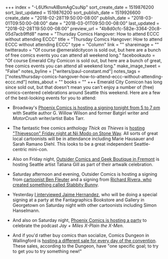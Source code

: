 +++
index = "-L6UfknvAlBsmAgCsuNp"
sort_create_date = 1519876200
sort_last_updated = 1519876200
sort_publish_date = 1519926600
create_date = "2018-02-28T19:50:00-08:00"
publish_date = "2018-03-01T09:50:00-08:00"
date = "2018-03-01T09:50:00-08:00"
last_updated = "2018-02-28T19:50:00-08:00"
preview_url = "4b8d0cfc-582e-3364-20c8-05d7acb9ffd8"
name = "Thursday Comics Hangover: How to attend ECCC without attending ECCC"
title = "Thursday Comics Hangover: How to attend ECCC without attending ECCC"
type = "Column"
link = ""
shareimage = ""
twitterauto = "Of course @emeraldcitycon is sold out, but here are a bunch of free comics events you can attend all weekend long."
facebookauto = "Of course Emerald City Comicon is sold out, but here are a bunch of great, free comics events you can attend all weekend long."
make_image_tweet = "False"
notes_byline = ["writers/paul-constant.md"]
notes_tags = ["notes/thursday-comics-hangover-how-to-attend-eccc-without-attending-eccc.md"]
notes_about = ""
books = ""
+++
Emerald City Comicon has long since sold out, but that doesn't mean you can't enjoy a number of (free) comics-centered celebrations around Seattle this weekend. Here are a few of the best-looking events for you to attend:

* Broadway's [Phoenix Comics is hosting a signing tonight from 5 to 7 pm](http://phoenixseattle.com/emerald-city-comic-con-schedule-events/) with Seattle author G. Willow Wilson and former Batgirl writer and *MotorCrush* writer/artist Babs Tarr.

* The fantastic free comics anthology *Thick as Thieves* is [hosting "Thievescon" Friday night at Nii Modo on Stone Way](https://www.facebook.com/events/2064285317150646/). All sorts of great local cartoonists will be in attendance including Marie Hausauer and Sarah Ramano Diehl. This looks to be a great independent Seattle-centric mini-con.

* Also on Friday night, [Outsider Comics and Geek Boutique in Fremont](https://www.facebook.com/events/916387338486326/) is hosting Seattle artist Tatiana Gill as part of their artwalk celebration.

* Saturday afternoon and evening, Outsider Comics is hosting a signing from [cartoonist Ben Fleuter](https://www.facebook.com/events/165730457558349/) and a signing from [Richard Rivera, who created something called Stabbity Bunny](https://www.facebook.com/events/546307009089908/).

* Yesterday [I interviewed Jaime Hernandez](http://www.seattlereviewofbooks.com/notes/2018/02/28/for-jaime-hernandez-love-and-rockets-is-everything/), who will be doing a special signing at a party at the Fantagraphics Bookstore and Gallery in Georgetown on Saturday night with other cartoonists including Simon Hanselmann.

* And also on Saturday night, [Phoenix Comics is hosting a party](http://phoenixseattle.com/emerald-city-comic-con-schedule-events/) to celebrate the podcast *Jay + Miles X-Plain the X-Men*. 

* And if you'd rather buy comics than socialize, Comics Dungeon in Wallingford is [hosting a different sale for every day of the convention](https://www.facebook.com/events/202626210326420/). These sales, according to the Dungeon, have "one specific goal; to try to get you to try something new!"